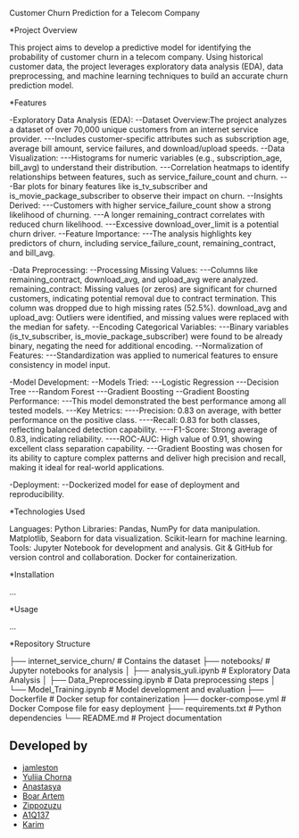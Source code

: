 Customer Churn Prediction for a Telecom Company

*Project Overview

This project aims to develop a predictive model for identifying the probability of customer churn in a telecom company. Using historical customer data, the project leverages exploratory data analysis (EDA), data preprocessing, and machine learning techniques to build an accurate churn prediction model.

*Features

-Exploratory Data Analysis (EDA):
--Dataset Overview:The project analyzes a dataset of over 70,000 unique customers from an internet service provider.
---Includes customer-specific attributes such as subscription age, average bill amount, service failures, and download/upload speeds.
--Data Visualization:
---Histograms for numeric variables (e.g., subscription_age, bill_avg) to understand their distribution.
---Correlation heatmaps to identify relationships between features, such as service_failure_count and churn.
---Bar plots for binary features like is_tv_subscriber and is_movie_package_subscriber to observe their impact on churn.
--Insights Derived:
---Customers with higher service_failure_count show a strong likelihood of churning.
---A longer remaining_contract correlates with reduced churn likelihood.
---Excessive download_over_limit is a potential churn driver.
--Feature Importance:
---The analysis highlights key predictors of churn, including service_failure_count, remaining_contract, and bill_avg.

-Data Preprocessing:
--Processing Missing Values:
---Columns like remaining_contract, download_avg, and upload_avg were analyzed.
remaining_contract: Missing values (or zeros) are significant for churned customers, indicating potential removal due to contract termination. This column was dropped due to high missing rates (52.5%).
download_avg and upload_avg: Outliers were identified, and missing values were replaced with the median for safety.
--Encoding Categorical Variables:
---Binary variables (is_tv_subscriber, is_movie_package_subscriber) were found to be already binary, negating the need for additional encoding.
--Normalization of Features:
---Standardization was applied to numerical features to ensure consistency in model input.

-Model Development:
--Models Tried:
---Logistic Regression
---Decision Tree
---Random Forest
---Gradient Boosting
--Gradient Boosting Performance:
---This model demonstrated the best performance among all tested models.
---Key Metrics:
----Precision: 0.83 on average, with better performance on the positive class.
----Recall: 0.83 for both classes, reflecting balanced detection capability.
----F1-Score: Strong average of 0.83, indicating reliability.
----ROC-AUC: High value of 0.91, showing excellent class separation capability.
---Gradient Boosting was chosen for its ability to capture complex patterns and deliver high precision and recall, making it ideal for real-world applications.

-Deployment:
--Dockerized model for ease of deployment and reproducibility.


*Technologies Used

Languages: Python
Libraries:
Pandas, NumPy for data manipulation.
Matplotlib, Seaborn for data visualization.
Scikit-learn for machine learning.
Tools:
Jupyter Notebook for development and analysis.
Git & GitHub for version control and collaboration.
Docker for containerization.

*Installation

...

*Usage

...

*Repository Structure

├── internet_service_churn/       # Contains the dataset
├── notebooks/                    # Jupyter notebooks for analysis
│   ├── analysis_yuli.ipynb       # Exploratory Data Analysis
│   ├── Data_Preprocessing.ipynb  # Data preprocessing steps
│   └── Model_Training.ipynb      # Model development and evaluation
├── Dockerfile                    # Docker setup for containerization
├── docker-compose.yml            # Docker Compose file for easy deployment
├── requirements.txt              # Python dependencies
└── README.md                     # Project documentation

## Developed by
- [jamleston](https://github.com/jamleston)
- [Yuliia Chorna](https://github.com/YuliiaChorna1)
- [Anastasya](https://github.com/Anastasya2701)
- [Boar Artem](https://github.com/BoarArtem)
- [Zippozuzu](https://github.com/Zippozuzu)
- [A1Q137](https://github.com/A1Q137)
- [Karim](Karim)






